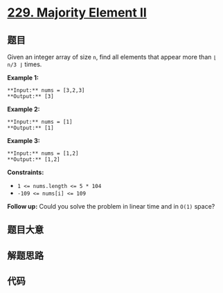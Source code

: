 # [229. Majority Element II](https://leetcode.com/problems/majority-element-ii)

## 题目

Given an integer array of size `n`, find all elements that appear more than `⌊
n/3 ⌋` times.



**Example 1:**

    
    
    **Input:** nums = [3,2,3]
    **Output:** [3]
    

**Example 2:**

    
    
    **Input:** nums = [1]
    **Output:** [1]
    

**Example 3:**

    
    
    **Input:** nums = [1,2]
    **Output:** [1,2]
    



**Constraints:**

  * `1 <= nums.length <= 5 * 104`
  * `-109 <= nums[i] <= 109`



**Follow up:** Could you solve the problem in linear time and in `O(1)` space?


## 题目大意

## 解题思路

## 代码

```javascript

```
